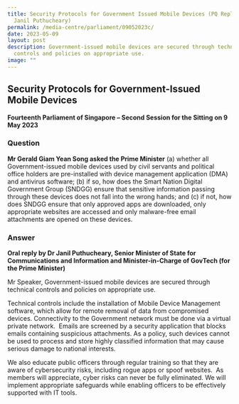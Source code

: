 ```yaml
---
title: Security Protocols for Government Issued Mobile Devices (PQ Reply by SMS
  Janil Puthucheary)
permalink: /media-centre/parliament/09052023c/
date: 2023-05-09
layout: post
description: Government-issued mobile devices are secured through technical
  controls and policies on appropriate use.
image: ""
---
```

## Security Protocols for Government-Issued Mobile Devices

**Fourteenth Parliament of Singapore – Second Session for the Sitting on 9 May 2023**

### Question

**Mr Gerald Giam Yean Song asked the Prime Minister** (a) whether all Government-issued mobile devices used by civil servants and political office holders are pre-installed with device management application (DMA) and antivirus software; (b) if so, how does the Smart Nation Digital Government Group (SNDGG) ensure that sensitive information passing through these devices does not fall into the wrong hands; and (c) if not, how does SNDGG ensure that only approved apps are downloaded, only appropriate websites are accessed and only malware-free email attachments are opened on these devices.

### Answer

**Oral reply by Dr Janil Puthucheary, Senior Minister of State for Communications and Information and Minister-in-Charge of GovTech (for the Prime Minister)**

Mr Speaker, Government-issued mobile devices are secured through technical controls and policies on appropriate use.

Technical controls include the installation of Mobile Device Management software, which allow for remote removal of data from compromised devices. Connectivity to the Government network must be done via a virtual private network.  Emails are screened by a security application that blocks emails containing suspicious attachments. As a policy, such devices cannot be used to process and store highly classified information that may cause serious damage to national interests.

We also educate public officers through regular training so that they are aware of cybersecurity risks, including rogue apps or spoof websites.  As members will appreciate, cyber risks can never be fully eliminated. We will implement appropriate safeguards while enabling officers to be effectively supported with IT tools.